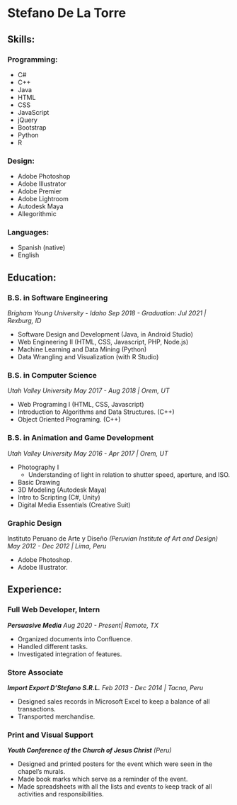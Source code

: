 # Stefano De La Torre

## __Skills:__
### __Programming:__
* C#
* C++
* Java
* HTML
* CSS
* JavaScript
* jQuery
* Bootstrap
* Python
* R

### __Design:__
* Adobe Photoshop
* Adobe Illustrator
* Adobe Premier
* Adobe Lightroom
* Autodesk Maya
* Allegorithmic

### __Languages:__
* Spanish (native)
* English

## __Education:__

### __B.S. in Software Engineering__
*Brigham Young University - Idaho*
*Sep 2018 - Graduation: Jul 2021 | Rexburg, ID*
* Software Design and Development (Java, in Android Studio)
* Web Engineering II (HTML, CSS, Javascript, PHP, Node.js)
* Machine Learning and Data Mining (Python)
* Data Wrangling and Visualization (with R Studio)

### __B.S. in Computer Science__
*Utah Valley University*
*May 2017 - Aug 2018 | Orem, UT*
* Web Programing I (HTML, CSS, Javascript)
* Introduction to Algorithms and Data Structures. (C++)
* Object Oriented Programing. (C++)

### __B.S. in Animation and Game Development__
*Utah Valley University*
*May 2016 - Apr 2017 | Orem, UT*
* Photography I
  * Understanding of light in relation to shutter speed, aperture, and ISO.
* Basic Drawing
* 3D Modeling (Autodesk Maya)
* Intro to Scripting (C#, Unity)
* Digital Media Essentials (Creative Suit)

### __Graphic Design__
Instituto Peruano de Arte y Diseño
*(Peruvian Institute of Art and Design)*
*May 2012 - Dec 2012 | Lima, Peru*
* Adobe Photoshop.
* Adobe Illustrator.


## Experience:

### __Full Web Developer, Intern__
___Persuasive Media___
*Aug 2020 - Present| Remote, TX*
* Organized documents into Confluence.
* Handled different tasks.
* Investigated integration of features.

### __Store Associate__
___Import Export D’Stefano S.R.L.___
*Feb 2013 - Dec 2014 | Tacna, Peru*
* Designed sales records in Microsoft Excel to keep a balance of all transactions.
* Transported merchandise.

### __Print and Visual Support__
___Youth Conference of the Church of Jesus Christ___ *(Peru)*
* Designed and printed posters for the event which were seen in the chapel’s murals.
* Made book marks which serve as a reminder of the event.
* Made spreadsheets with all the lists and events to keep track of all activities and responsibilities.

